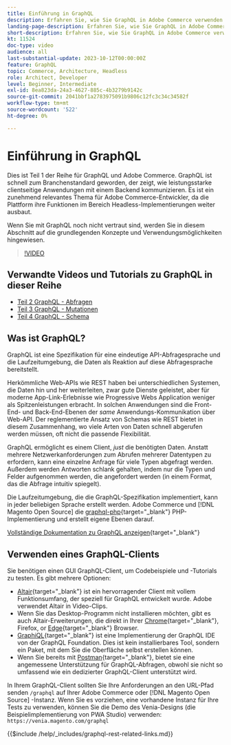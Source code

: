 ```yaml
---
title: Einführung in GraphQL
description: Erfahren Sie, wie Sie GraphQL in Adobe Commerce verwenden und [!DNL Magento Open Source]. Verwenden von GraphQL-GET- und POST-Aufrufen für Adobe Commerce und [!DNL Magento Open Source].
landing-page-description: Erfahren Sie, wie Sie GraphQL in Adobe Commerce verwenden und [!DNL Magento Open Source]. Verwenden von GraphQL-GET- und POST-Aufrufen für Adobe Commerce und [!DNL Magento Open Source].
short-description: Erfahren Sie, wie Sie GraphQL in Adobe Commerce verwenden und [!DNL Magento Open Source]. Verwenden von GraphQL-GET- und POST-Aufrufen für Adobe Commerce und [!DNL Magento Open Source].
kt: 11524
doc-type: video
audience: all
last-substantial-update: 2023-10-12T00:00:00Z
feature: GraphQL
topic: Commerce, Architecture, Headless
role: Architect, Developer
level: Beginner, Intermediate
exl-id: 8ea823da-24a3-4627-885c-4b3279b9142c
source-git-commit: 2041bbf1a2783975091b9806c12fc3c34c34582f
workflow-type: tm+mt
source-wordcount: '522'
ht-degree: 0%

---
```


# Einführung in GraphQL

Dies ist Teil 1 der Reihe für GraphQL und Adobe Commerce. GraphQL ist schnell zum Branchenstandard geworden, der zeigt, wie leistungsstarke clientseitige Anwendungen mit einem Backend kommunizieren. Es ist ein zunehmend relevantes Thema für Adobe Commerce-Entwickler, da die Plattform ihre Funktionen im Bereich Headless-Implementierungen weiter ausbaut.

Wenn Sie mit GraphQL noch nicht vertraut sind, werden Sie in diesem Abschnitt auf die grundlegenden Konzepte und Verwendungsmöglichkeiten hingewiesen.

>[!VIDEO](https://video.tv.adobe.com/v/3424117?learn=on)

## Verwandte Videos und Tutorials zu GraphQL in dieser Reihe

* [Teil 2 GraphQL - Abfragen](../graphql-rest/graphql-queries.md)
* [Teil 3 GraphQL - Mutationen](../graphql-rest/graphql-mutations.md)
* [Teil 4 GraphQL - Schema](../graphql-rest/graphql-schema.md)

## Was ist GraphQL?

GraphQL ist eine Spezifikation für eine eindeutige API-Abfragesprache und die Laufzeitumgebung, die Daten als Reaktion auf diese Abfragesprache bereitstellt.

Herkömmliche Web-APIs wie REST haben bei unterschiedlichen Systemen, die Daten hin und her weiterleiten, zwar gute Dienste geleistet, aber für moderne App-Link-Erlebnisse wie Progressive Webs Application weniger als Spitzenleistungen erbracht. In solchen Anwendungen sind die Front-End- und Back-End-Ebenen der _same_ Anwendungs-Kommunikation über Web-API. Der reglementierte Ansatz von Schemas wie REST bietet in diesem Zusammenhang, wo viele Arten von Daten schnell abgerufen werden müssen, oft nicht die passende Flexibilität.

GraphQL ermöglicht es einem Client, _just_ die benötigten Daten. Anstatt mehrere Netzwerkanforderungen zum Abrufen mehrerer Datentypen zu erfordern, kann eine einzelne Anfrage für viele Typen abgefragt werden. Außerdem werden Antworten schlank gehalten, indem nur die Typen und Felder aufgenommen werden, die angefordert werden (in einem Format, das die Abfrage intuitiv spiegelt).

Die Laufzeitumgebung, die die GraphQL-Spezifikation implementiert, kann in jeder beliebigen Sprache erstellt werden. Adobe Commerce und [!DNL Magento Open Source] die
[graphql-php](https://webonyx.github.io/graphql-php/){target="_blank"} PHP-Implementierung und erstellt eigene Ebenen darauf.

[Vollständige Dokumentation zu GraphQL anzeigen](https://graphql.org/learn){target="_blank"}

## Verwenden eines GraphQL-Clients

Sie benötigen einen GUI GraphQL-Client, um Codebeispiele und -Tutorials zu testen. Es gibt mehrere Optionen:

* [Altair](https://altairgraphql.dev/){target="_blank"} ist ein hervorragender Client mit vollem Funktionsumfang, der speziell für GraphQL entwickelt wurde. Adobe verwendet Altair in Video-Clips.
* Wenn Sie das Desktop-Programm nicht installieren möchten, gibt es auch Altair-Erweiterungen, die direkt in Ihrer
  [Chrome](https://chrome.google.com/webstore/detail/altair-graphql-client/flnheeellpciglgpaodhkhmapeljopja){target="_blank"}, Firefox, or [Edge](https://microsoftedge.microsoft.com/addons/detail/altair-graphql-client/kpggioiimijgcalmnfnalgglgooonopa){target="_blank"} Browser.
* [GraphiQL](https://github.com/graphql/graphiql/tree/main/packages/graphiql){target="_blank"} ist eine Implementierung der GraphQL IDE von der GraphQL Foundation. Dies ist kein installierbares Tool, sondern ein Paket, mit dem Sie die Oberfläche selbst erstellen können.
* Wenn Sie bereits mit [Postman](https://www.postman.com/){target="_blank"}, bietet sie eine angemessene Unterstützung für GraphQL-Abfragen, obwohl sie nicht so umfassend wie ein dedizierter GraphQL-Client unterstützt wird.

In Ihrem GraphQL-Client sollten Sie Ihre Anforderungen an den URL-Pfad senden `/graphql` auf Ihrer Adobe Commerce oder [!DNL Magento Open Source] -Instanz. Wenn Sie es vorziehen, eine vorhandene Instanz für Ihre Tests zu verwenden, können Sie die Demo des Venia-Designs (die Beispielimplementierung von PWA Studio) verwenden: `https://venia.magento.com/graphql`

{{$include /help/_includes/graphql-rest-related-links.md}}
